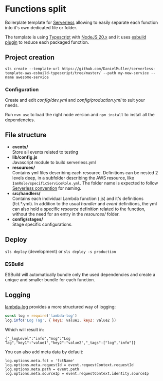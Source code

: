 # Functions split

Boilerplate template for [Serverless](https://serverless.com) allowing to easily separate each function into it's own dedicated file or folder.

The template is using [Typescript](https://www.typescriptlang.org/) with [NodeJS 20.x](https://nodejs.org/) and it uses [esbuild plugin](https://github.com/floydspace/serverless-esbuild/) to reduce each packaged function.

## Project creation

`sls create --template-url https://github.com/DanielMuller/serverless-template-aws-esbuild-typescript/tree/master/ --path my-new-service --name awesome-service`

### Configuration

Create and edit _config/dev.yml_ and _config/production.yml_ to suit your needs.

Run `nvm use` to load the right node version and `npm install` to install all the dependencies.

## File structure

- **events/**  
  Store all events related to testing
- **lib/config.js**  
  Javascript module to build serverless.yml
- **resources/**  
  Contains yml files describing each resource. Definitions can be nested 2 levels deep, in a subfolder describing the AWS resource, like `IamRole/specificServiceRole.yml`.
  The folder name is expected to follow [Serverless convention](https://serverless.com/framework/docs/providers/aws/guide/resources#aws-cloudformation-resource-reference) for naming.
- **src/handlers/**  
  Contains each individual Lambda function (.js) and it's definitions (fct.*.yml).
  In addition to the usual _handler_ and _event_ definitions, the yml can also hold a specific _resource_ definition related to the function, without the need for an entry in the _resources/_ folder.
- **config/stages/**  
  Stage specific configurations.

## Deploy

`sls deploy` (development) or `sls deploy -s production`

### ESBuild

ESBuild will automatically bundle only the used dependencies and create a unique and smaller bundle for each function.

## Logging

[lambda-log](https://www.npmjs.com/package/lambda-log) provides a more structured way of logging:

```javascript
const log = require('lambda-log')
log.info('Log Tag', { key1: value1, key2: value2 })
```

Which will result in:

```
{"_logLevel":"info","msg":"Log Tag","key1":"value1","key2":"value2","_tags":["log","info"]}
```

You can also add meta data by default:

```
log.options.meta.fct = 'fctName'
log.options.meta.requestId = event.requestContext.requestId
log.options.meta.path = event.path
log.options.meta.sourceIp = event.requestContext.identity.sourceIp
```

